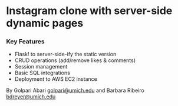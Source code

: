 <h1>Instagram clone with server-side dynamic pages</h1>
<h3>Key Features</h3>
<ul>
  <li>Flask! to server-side-ify the static version</li>
  <li>CRUD operations (add/remove likes & comments)</li>
  <li>Session management</li>
  <li>Basic SQL integrations</li>
  <li>Deployment to AWS EC2 instance</li>
</ul>

By Golpari Abari <golpari@umich.edu> and Barbara Ribeiro <bdreyer@umich.edu>

